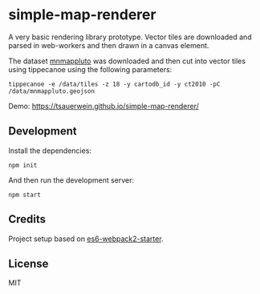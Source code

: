 # simple-map-renderer

A very basic rendering library prototype. Vector tiles are downloaded and
parsed in web-workers and then drawn in a canvas element.

The dataset [mnmappluto](https://rambo-test.carto.com/tables/mnmappluto/public/map)
was downloaded and then cut into vector tiles using tippecanoe
using the following parameters:

    tippecanoe -e /data/tiles -z 18 -y cartodb_id -y ct2010 -pC /data/mnmappluto.geojson

Demo: https://tsauerwein.github.io/simple-map-renderer/

## Development

Install the dependencies:

    npm init

And then run the development server:

    npm start

## Credits

Project setup based on [es6-webpack2-starter](https://github.com/micooz/es6-webpack2-starter).

## License

MIT
